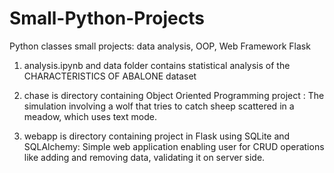 # Small-Python-Projects
Python classes small projects: data analysis, OOP, Web Framework Flask

1.  analysis.ipynb and data folder contains statistical analysis of the CHARACTERISTICS OF ABALONE dataset

2.  chase is directory containing Object Oriented Programming project :
    The simulation involving a wolf that tries to catch sheep scattered in a meadow, which uses text mode.

3.  webapp is directory containing project in Flask using SQLite and SQLAlchemy:
    Simple web application enabling user for CRUD operations like adding and removing data, validating it on server side.
